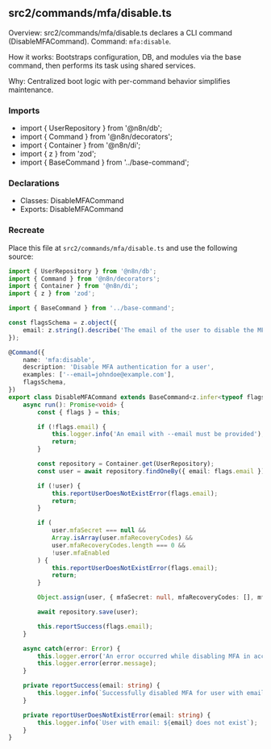 ## src2/commands/mfa/disable.ts

Overview: src2/commands/mfa/disable.ts declares a CLI command (DisableMFACommand). Command: `mfa:disable`.

How it works: Bootstraps configuration, DB, and modules via the base command, then performs its task using shared services.

Why: Centralized boot logic with per-command behavior simplifies maintenance.

### Imports

- import { UserRepository } from '@n8n/db';
- import { Command } from '@n8n/decorators';
- import { Container } from '@n8n/di';
- import { z } from 'zod';
- import { BaseCommand } from '../base-command';

### Declarations

- Classes: DisableMFACommand
- Exports: DisableMFACommand

### Recreate

Place this file at `src2/commands/mfa/disable.ts` and use the following source:

```ts
import { UserRepository } from '@n8n/db';
import { Command } from '@n8n/decorators';
import { Container } from '@n8n/di';
import { z } from 'zod';

import { BaseCommand } from '../base-command';

const flagsSchema = z.object({
	email: z.string().describe('The email of the user to disable the MFA authentication'),
});

@Command({
	name: 'mfa:disable',
	description: 'Disable MFA authentication for a user',
	examples: ['--email=johndoe@example.com'],
	flagsSchema,
})
export class DisableMFACommand extends BaseCommand<z.infer<typeof flagsSchema>> {
	async run(): Promise<void> {
		const { flags } = this;

		if (!flags.email) {
			this.logger.info('An email with --email must be provided');
			return;
		}

		const repository = Container.get(UserRepository);
		const user = await repository.findOneBy({ email: flags.email });

		if (!user) {
			this.reportUserDoesNotExistError(flags.email);
			return;
		}

		if (
			user.mfaSecret === null &&
			Array.isArray(user.mfaRecoveryCodes) &&
			user.mfaRecoveryCodes.length === 0 &&
			!user.mfaEnabled
		) {
			this.reportUserDoesNotExistError(flags.email);
			return;
		}

		Object.assign(user, { mfaSecret: null, mfaRecoveryCodes: [], mfaEnabled: false });

		await repository.save(user);

		this.reportSuccess(flags.email);
	}

	async catch(error: Error) {
		this.logger.error('An error occurred while disabling MFA in account');
		this.logger.error(error.message);
	}

	private reportSuccess(email: string) {
		this.logger.info(`Successfully disabled MFA for user with email: ${email}`);
	}

	private reportUserDoesNotExistError(email: string) {
		this.logger.info(`User with email: ${email} does not exist`);
	}
}

```
